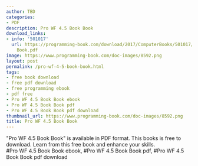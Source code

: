 ```yaml
---
author: TBD
categories:
- PDF
description: Pro WF 4.5 Book Book
download_links:
- info: '501017'
  url: https://programming-book.com/download/2017/ComputerBooks/501017/Pro WF 4.5
    Book.pdf
image: https://www.programming-book.com/doc-images/8592.png
layout: post
permalink: /pro-wf-4-5-book-book.html
tags:
- free book download
- free pdf download
- free programming ebook
- pdf free
- Pro WF 4.5 Book Book ebook
- Pro WF 4.5 Book Book pdf
- Pro WF 4.5 Book Book pdf download
thumbnail_url: https://www.programming-book.com/doc-images/8592.png
title: Pro WF 4.5 Book Book
---
```


 
<div class="item-desc text-justify">
  "Pro WF 4.5 Book Book" is available in PDF format. This books is free to download. Learn from this free book and enhance your skills.
  <br>
  #Pro WF 4.5 Book Book ebook, #Pro WF 4.5 Book Book pdf, #Pro WF 4.5 Book Book pdf download
</div>